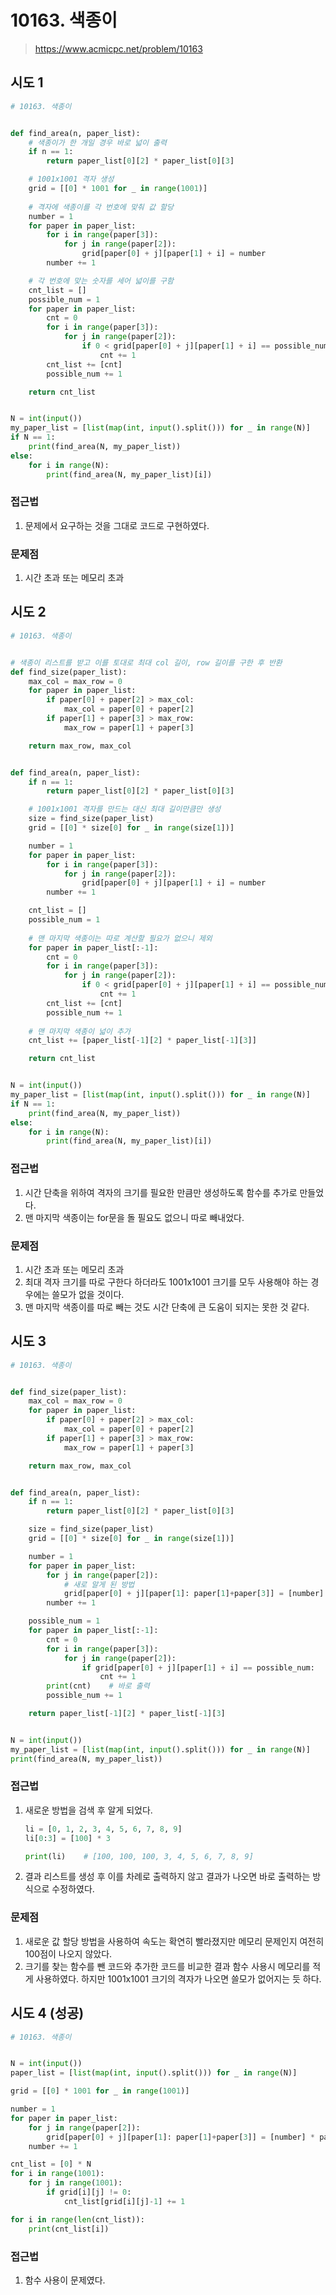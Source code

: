 # 10163. 색종이

> https://www.acmicpc.net/problem/10163



## 시도 1

```python
# 10163. 색종이


def find_area(n, paper_list):
    # 색종이가 한 개일 경우 바로 넓이 출력
    if n == 1:
        return paper_list[0][2] * paper_list[0][3]

	# 1001x1001 격자 생성
    grid = [[0] * 1001 for _ in range(1001)]
	
    # 격자에 색종이를 각 번호에 맞춰 값 할당
    number = 1
    for paper in paper_list:
        for i in range(paper[3]):
            for j in range(paper[2]):
                grid[paper[0] + j][paper[1] + i] = number
        number += 1

    # 각 번호에 맞는 숫자를 세어 넓이를 구함
    cnt_list = []
    possible_num = 1
    for paper in paper_list:
        cnt = 0
        for i in range(paper[3]):
            for j in range(paper[2]):
                if 0 < grid[paper[0] + j][paper[1] + i] == possible_num:
                    cnt += 1
        cnt_list += [cnt]
        possible_num += 1

    return cnt_list


N = int(input())
my_paper_list = [list(map(int, input().split())) for _ in range(N)]
if N == 1:
    print(find_area(N, my_paper_list))
else:
    for i in range(N):
        print(find_area(N, my_paper_list)[i])
```

### 접근법

1. 문제에서 요구하는 것을 그대로 코드로 구현하였다.

### 문제점

1. 시간 초과 또는 메모리 초과



## 시도 2

```python
# 10163. 색종이


# 색종이 리스트를 받고 이를 토대로 최대 col 길이, row 길이를 구한 후 반환
def find_size(paper_list):
    max_col = max_row = 0
    for paper in paper_list:
        if paper[0] + paper[2] > max_col:
            max_col = paper[0] + paper[2]
        if paper[1] + paper[3] > max_row:
            max_row = paper[1] + paper[3]

    return max_row, max_col


def find_area(n, paper_list):
    if n == 1:
        return paper_list[0][2] * paper_list[0][3]

    # 1001x1001 격자를 만드는 대신 최대 길이만큼만 생성
    size = find_size(paper_list)
    grid = [[0] * size[0] for _ in range(size[1])]

    number = 1
    for paper in paper_list:
        for i in range(paper[3]):
            for j in range(paper[2]):
                grid[paper[0] + j][paper[1] + i] = number
        number += 1

    cnt_list = []
    possible_num = 1
    
    # 맨 마지막 색종이는 따로 계산할 필요가 없으니 제외
    for paper in paper_list[:-1]:
        cnt = 0
        for i in range(paper[3]):
            for j in range(paper[2]):
                if 0 < grid[paper[0] + j][paper[1] + i] == possible_num:
                    cnt += 1
        cnt_list += [cnt]
        possible_num += 1
        
    # 맨 마지막 색종이 넓이 추가
    cnt_list += [paper_list[-1][2] * paper_list[-1][3]]

    return cnt_list


N = int(input())
my_paper_list = [list(map(int, input().split())) for _ in range(N)]
if N == 1:
    print(find_area(N, my_paper_list))
else:
    for i in range(N):
        print(find_area(N, my_paper_list)[i])
```

### 접근법

1. 시간 단축을 위하여 격자의 크기를 필요한 만큼만 생성하도록 함수를 추가로 만들었다.
2. 맨 마지막 색종이는 for문을 돌 필요도 없으니 따로 빼내었다.

### 문제점

1. 시간 초과 또는 메모리 초과
2. 최대 격자 크기를 따로 구한다 하더라도 1001x1001 크기를 모두 사용해야 하는 경우에는 쓸모가 없을 것이다.
3. 맨 마지막 색종이를 따로 빼는 것도 시간 단축에 큰 도움이 되지는 못한 것 같다.



## 시도 3

```python
# 10163. 색종이


def find_size(paper_list):
    max_col = max_row = 0
    for paper in paper_list:
        if paper[0] + paper[2] > max_col:
            max_col = paper[0] + paper[2]
        if paper[1] + paper[3] > max_row:
            max_row = paper[1] + paper[3]

    return max_row, max_col


def find_area(n, paper_list):
    if n == 1:
        return paper_list[0][2] * paper_list[0][3]

    size = find_size(paper_list)
    grid = [[0] * size[0] for _ in range(size[1])]

    number = 1
    for paper in paper_list:
        for j in range(paper[2]):
            # 새로 알게 된 방법
            grid[paper[0] + j][paper[1]: paper[1]+paper[3]] = [number] * paper[3]
        number += 1

    possible_num = 1
    for paper in paper_list[:-1]:
        cnt = 0
        for i in range(paper[3]):
            for j in range(paper[2]):
                if grid[paper[0] + j][paper[1] + i] == possible_num:
                    cnt += 1
        print(cnt)    # 바로 출력
        possible_num += 1

    return paper_list[-1][2] * paper_list[-1][3]


N = int(input())
my_paper_list = [list(map(int, input().split())) for _ in range(N)]
print(find_area(N, my_paper_list))
```

### 접근법

1. 새로운 방법을 검색 후 알게 되었다.

   ```python
   li = [0, 1, 2, 3, 4, 5, 6, 7, 8, 9]
   li[0:3] = [100] * 3
   
   print(li)    # [100, 100, 100, 3, 4, 5, 6, 7, 8, 9]
   ```

2. 결과 리스트를 생성 후 이를 차례로 출력하지 않고 결과가 나오면 바로 출력하는 방식으로 수정하였다.

### 문제점

1. 새로운 값 할당 방법을 사용하여 속도는 확연히 빨라졌지만 메모리 문제인지 여전히 100점이 나오지 않았다.
2. 크기를 찾는 함수를 뺀 코드와 추가한 코드를 비교한 결과 함수 사용시 메모리를 적게 사용하였다. 하지만 1001x1001 크기의 격자가 나오면 쓸모가 없어지는 듯 하다.



## 시도 4 (성공)

```python
# 10163. 색종이


N = int(input())
paper_list = [list(map(int, input().split())) for _ in range(N)]

grid = [[0] * 1001 for _ in range(1001)]

number = 1
for paper in paper_list:
    for j in range(paper[2]):
        grid[paper[0] + j][paper[1]: paper[1]+paper[3]] = [number] * paper[3]
    number += 1

cnt_list = [0] * N
for i in range(1001):
    for j in range(1001):
        if grid[i][j] != 0:
            cnt_list[grid[i][j]-1] += 1

for i in range(len(cnt_list)):
    print(cnt_list[i])
```

### 접근법

1. 함수 사용이 문제였다.